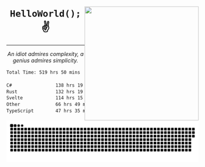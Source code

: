 <div text-align="center">
    <img src="https://i.imgur.com/h1q15Kt.gife" align="right" width="299" height="299">
    <h1 align="center"><code>HelloWorld();</code> ✌️</h1>
    <hr>
    <p align="center"><i>An idiot admires complexity, a genius admires simplicity.</i></p>
</div>

<!--START_SECTION:waka-->

```txt
Total Time: 519 hrs 50 mins

C#                138 hrs 19 mins ██████░░░░░░░░░░░░░░░░░░░   23.58 %
Rust              132 hrs 19 mins █████▓░░░░░░░░░░░░░░░░░░░   22.56 %
Svelte            114 hrs 15 mins █████░░░░░░░░░░░░░░░░░░░░   19.48 %
Other             66 hrs 49 mins  ███░░░░░░░░░░░░░░░░░░░░░░   11.39 %
TypeScript        47 hrs 35 mins  ██░░░░░░░░░░░░░░░░░░░░░░░   08.11 %
```

<!--END_SECTION:waka-->

<picture>
  <source media="(prefers-color-scheme: dark)" srcset="https://raw.githubusercontent.com/Somfic/Somfic/main/github-contribution-grid-snake-dark.svg">
  <source media="(prefers-color-scheme: light)" srcset="https://raw.githubusercontent.com/Somfic/Somfic/main/github-contribution-grid-snake.svg">
  <img alt="github contribution grid snake animation" src="https://raw.githubusercontent.com/Somfic/Somfic/main/github-contribution-grid-snake.svg">
</picture>
